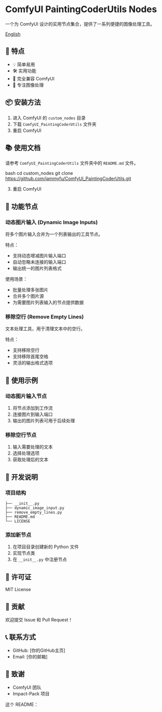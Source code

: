 # ComfyUI PaintingCoderUtils Nodes

一个为 ComfyUI 设计的实用节点集合，提供了一系列便捷的图像处理工具。

[English](./README.md)

## 🌟 特点

- 💡 简单易用
- 🛠️ 实用功能
- 🔌 完全兼容 ComfyUI
- 🎨 专注图像处理

## 📦 安装方法

1. 进入 ComfyUI 的 `custom_nodes` 目录
2. 下载 `ComfyUI_PaintingCoderUtils` 文件夹
3. 重启 ComfyUI

## 📚 使用文档

请参考 `ComfyUI_PaintingCoderUtils` 文件夹中的 `README.md` 文件。

bash
cd custom_nodes
git clone https://github.com/jammyfu/ComfyUI_PaintingCoderUtils.git


3. 重启 ComfyUI

## 🎯 功能节点

### 动态图片输入 (Dynamic Image Inputs)
将多个图片输入合并为一个列表输出的工具节点。

特点：
- 支持动态增减图片输入端口
- 自动忽略未连接的输入端口
- 输出统一的图片列表格式

使用场景：
- 批量处理多张图片
- 合并多个图片源
- 为需要图片列表输入的节点提供数据

### 移除空行 (Remove Empty Lines)
文本处理工具，用于清理文本中的空行。

特点：
- 支持移除空行
- 支持移除首尾空格
- 灵活的输出格式选项

## 🎨 使用示例

### 动态图片输入节点
1. 将节点添加到工作流
2. 连接图片到输入端口
3. 输出的图片列表可用于后续处理

### 移除空行节点
1. 输入需要处理的文本
2. 选择处理选项
3. 获取处理后的文本

## 🔧 开发说明

### 项目结构

```
├── __init__.py
├── dynamic_image_input.py
├── remove_empty_lines.py
├── README.md
└── LICENSE
```

### 添加新节点
1. 在项目目录创建新的 Python 文件
2. 实现节点类
3. 在 `__init__.py` 中注册节点

## 📝 许可证

MIT License

## 🤝 贡献

欢迎提交 Issue 和 Pull Request！

## 📞 联系方式

- GitHub: [你的GitHub主页]
- Email: [你的邮箱]

## 🙏 致谢

- ComfyUI 团队
- Impact-Pack 项目



这个 README：
